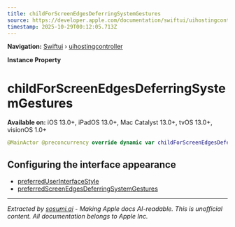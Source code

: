 ```yaml
---
title: childForScreenEdgesDeferringSystemGestures
source: https://developer.apple.com/documentation/swiftui/uihostingcontroller/childforscreenedgesdeferringsystemgestures
timestamp: 2025-10-29T00:12:05.713Z
---
```


**Navigation:** [Swiftui](/documentation/swiftui) › [uihostingcontroller](/documentation/swiftui/uihostingcontroller)

**Instance Property**

# childForScreenEdgesDeferringSystemGestures

**Available on:** iOS 13.0+, iPadOS 13.0+, Mac Catalyst 13.0+, tvOS 13.0+, visionOS 1.0+

```swift
@MainActor @preconcurrency override dynamic var childForScreenEdgesDeferringSystemGestures: UIViewController? { get }
```

## Configuring the interface appearance

- [preferredUserInterfaceStyle](/documentation/swiftui/uihostingcontroller/preferreduserinterfacestyle)
- [preferredScreenEdgesDeferringSystemGestures](/documentation/swiftui/uihostingcontroller/preferredscreenedgesdeferringsystemgestures)

---

*Extracted by [sosumi.ai](https://sosumi.ai) - Making Apple docs AI-readable.*
*This is unofficial content. All documentation belongs to Apple Inc.*
